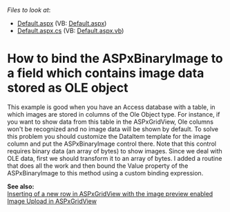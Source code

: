 <!-- default file list -->
*Files to look at*:

* [Default.aspx](./CS/Default.aspx) (VB: [Default.aspx](./VB/Default.aspx))
* [Default.aspx.cs](./CS/Default.aspx.cs) (VB: [Default.aspx.vb](./VB/Default.aspx.vb))
<!-- default file list end -->
# How to bind the ASPxBinaryImage to a field which contains image data stored as OLE object


<p>This example is good when you have an Access database with a table, in which images are stored in columns of the Ole Object type. For instance, if you want to show data from this table in the ASPxGridView, Ole columns won't be recognized and no image data will be shown by default. To solve this problem you should customize the DataItem template for the image column and put the ASPxBinaryImage control there. Note that this control requires binary data (an array of bytes) to show images. Since we deal with OLE data, first we should  transform it to an array of bytes. I added a routine that does all the work and then bound the Value property of the ASPxBinaryImage to this method using a custom binding expression.</p><p><strong>See also:</strong><br />
<a href="https://www.devexpress.com/Support/Center/p/E2933">Inserting of a new row in ASPxGridView with the image preview enabled</a><br />
<a href="https://www.devexpress.com/Support/Center/p/E95">Image Upload in ASPxGridView</a></p>

<br/>


